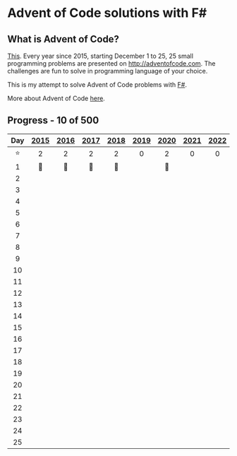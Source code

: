 ﻿# Advent of Code solutions with F#

## What is Advent of Code?

[This](https://adventofcode.com). Every year since 2015, starting December 1 to 25, 25 small programming problems are
presented on http://adventofcode.com. The challenges are fun to solve in programming language of your choice.

This is my attempt to solve Advent of Code problems with [F#](https://fsharp.org/).

More about Advent of Code [here](https://adventofcode.com/about).

## Progress - 10 of 500

|  Day   | [2015](Year2015)  | [2016](Year2016)  | [2017](Year2017)  | [2018](Year2018)  | [2019](Year2019) | [2020](Year2020)  | [2021](Year2021) | [2022](Year2022) | [2023](Year2023) | [2024](Year2024) |
|:------:|:-----------------:|:-----------------:|:-----------------:|:-----------------:|:----------------:|:-----------------:|:----------------:|:----------------:|:----------------:|:----------------:|
| :star: |         2         |         2         |         2         |         2         |        0         |         2         |        0         |        0         |        0         |        0         |
|   1    | :1st_place_medal: | :1st_place_medal: | :1st_place_medal: | :1st_place_medal: |                  | :1st_place_medal: |                  |                  |                  |                  |
|   2    |                   |                   |                   |                   |                  |                   |                  |                  |                  |                  |
|   3    |                   |                   |                   |                   |                  |                   |                  |                  |                  |                  |
|   4    |                   |                   |                   |                   |                  |                   |                  |                  |                  |                  |
|   5    |                   |                   |                   |                   |                  |                   |                  |                  |                  |                  |
|   6    |                   |                   |                   |                   |                  |                   |                  |                  |                  |                  |
|   7    |                   |                   |                   |                   |                  |                   |                  |                  |                  |                  |
|   8    |                   |                   |                   |                   |                  |                   |                  |                  |                  |                  |
|   9    |                   |                   |                   |                   |                  |                   |                  |                  |                  |                  |
|   10   |                   |                   |                   |                   |                  |                   |                  |                  |                  |                  |
|   11   |                   |                   |                   |                   |                  |                   |                  |                  |                  |                  |
|   12   |                   |                   |                   |                   |                  |                   |                  |                  |                  |                  |
|   13   |                   |                   |                   |                   |                  |                   |                  |                  |                  |                  |
|   14   |                   |                   |                   |                   |                  |                   |                  |                  |                  |                  |
|   15   |                   |                   |                   |                   |                  |                   |                  |                  |                  |                  |
|   16   |                   |                   |                   |                   |                  |                   |                  |                  |                  |                  |
|   17   |                   |                   |                   |                   |                  |                   |                  |                  |                  |                  |
|   18   |                   |                   |                   |                   |                  |                   |                  |                  |                  |                  |
|   19   |                   |                   |                   |                   |                  |                   |                  |                  |                  |                  |
|   20   |                   |                   |                   |                   |                  |                   |                  |                  |                  |                  |
|   21   |                   |                   |                   |                   |                  |                   |                  |                  |                  |                  |
|   22   |                   |                   |                   |                   |                  |                   |                  |                  |                  |                  |
|   23   |                   |                   |                   |                   |                  |                   |                  |                  |                  |                  |
|   24   |                   |                   |                   |                   |                  |                   |                  |                  |                  |                  |
|   25   |                   |                   |                   |                   |                  |                   |                  |                  |                  |                  |                |